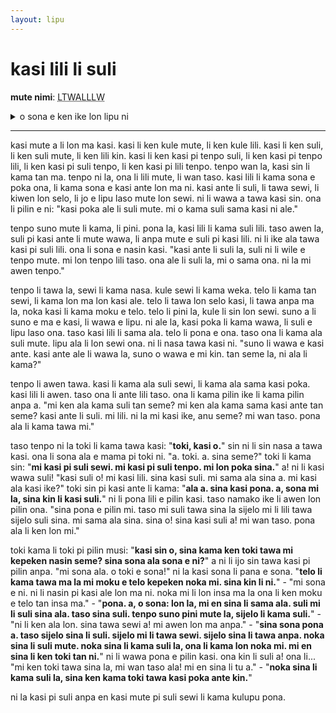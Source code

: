 ```yaml
---
layout: lipu
---
```


# kasi lili li suli

**mute nimi**: <abbr title="816">LTWALLLW</abbr>

<details>
  <summary>o sona e ken ike lon lipu ni</summary>
  <ul>
    <li>kasi li pilin ike tawa ona sama</li>
  </ul>
</details>

***

kasi mute a li lon ma kasi. kasi li ken kule mute, li ken kule lili. kasi li ken suli, li ken suli mute, li ken lili kin. kasi li ken kasi pi tenpo suli, li ken kasi pi tenpo lili, li ken kasi pi suli tenpo, li ken kasi pi lili tenpo. tenpo wan la, kasi sin li kama tan ma. tenpo ni la, ona li lili mute, li wan taso. kasi lili li kama sona e poka ona, li kama sona e kasi ante lon ma ni. kasi ante li suli, li tawa sewi, li kiwen lon selo, li jo e lipu laso mute lon sewi. ni li wawa a tawa kasi sin. ona li pilin e ni: "kasi poka ale li suli mute. mi o kama suli sama kasi ni ale."

tenpo suno mute li kama, li pini. pona la, kasi lili li kama suli lili. taso awen la, suli pi kasi ante li mute wawa, li anpa mute e suli pi kasi lili. ni li ike ala tawa kasi pi suli lili. ona li sona e nasin kasi. "kasi ante li suli la, suli ni li wile e tenpo mute. mi lon tenpo lili taso. ona ale li suli la, mi o sama ona. ni la mi awen tenpo."

tenpo li tawa la, sewi li kama nasa. kule sewi li kama weka. telo li kama tan sewi, li kama lon ma lon kasi ale. telo li tawa lon selo kasi, li tawa anpa ma la, noka kasi li kama moku e telo. telo li pini la, kule li sin lon sewi. suno a li suno e ma e kasi, li wawa e lipu. ni ale la, kasi poka li kama wawa, li suli e lipu laso ona. taso kasi lili li sama ala. telo li pona e ona. taso ona li kama ala suli mute. lipu ala li lon sewi ona. ni li nasa tawa kasi ni. "suno li wawa e kasi ante. kasi ante ale li wawa la, suno o wawa e mi kin. tan seme la, ni ala li kama?"

tenpo li awen tawa. kasi li kama ala suli sewi, li kama ala sama kasi poka. kasi lili li awen. taso ona li ante lili taso. ona li kama pilin ike li kama pilin anpa a. "mi ken ala kama suli tan seme? mi ken ala kama sama kasi ante tan seme? kasi ante li suli. mi lili. ni la mi kasi ike, anu seme? mi wan taso. pona ala li kama tawa mi."

taso tenpo ni la toki li kama tawa kasi: "**toki, kasi o.**" sin ni li sin nasa a tawa kasi. ona li sona ala e mama pi toki ni. "a. toki. a. sina seme?" toki li kama sin: "**mi kasi pi suli sewi. mi kasi pi suli tenpo. mi lon poka sina.**" a! ni li kasi wawa suli! "kasi suli o! mi kasi lili. sina kasi suli. mi sama ala sina a. mi kasi ala kasi ike?" toki sin pi kasi ante li kama: "**ala a. sina kasi pona. a, sona mi la, sina kin li kasi suli.**" ni li pona lili e pilin kasi. taso namako ike li awen lon pilin ona. "sina pona e pilin mi. taso mi suli tawa sina la sijelo mi li lili tawa sijelo suli sina. mi sama ala sina. sina o! sina kasi suli a! mi wan taso. pona ala li ken lon mi."  

toki kama li toki pi pilin musi: "**kasi sin o, sina kama ken toki tawa mi kepeken nasin seme? sina sona ala sona e ni?**" a ni li ijo sin tawa kasi pi pilin anpa. "mi sona ala. o toki e sona!" ni la kasi sona li pana e sona. "**telo li kama tawa ma la mi moku e telo kepeken noka mi. sina kin li ni.**" - "mi sona e ni. ni li nasin pi kasi ale lon ma ni. noka mi li lon insa ma la ona li ken moku e telo tan insa ma." - "**pona. a, o sona: lon la, mi en sina li sama ala. suli mi li suli sina ala. taso sina suli. tenpo suno pini mute la, sijelo li kama suli.**" - "ni li ken ala lon. sina tawa sewi a! mi awen lon ma anpa." - "**sina sona pona a. taso sijelo sina li suli. sijelo mi li tawa sewi. sijelo sina li tawa anpa. noka sina li suli mute. noka sina li kama suli la, ona li kama lon noka mi. mi en sina li ken toki tan ni.**" ni li wawa pona e pilin kasi. ona kin li suli a! ona li... "mi ken toki tawa sina la, mi wan taso ala! mi en sina li tu a." - "**noka sina li kama suli la, sina ken kama toki tawa kasi poka ante kin.**"

ni la kasi pi suli anpa en kasi mute pi suli sewi li kama kulupu pona.
